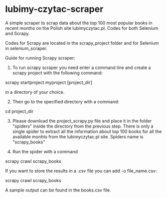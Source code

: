 # lubimy-czytac-scraper
A simple scraper to scrap data about the top 100 most popular books in recent months on the Polish site lubimyczytac.pl. Codes for both Selenium and Scrapy. 

Codes for Scrapy are located in the scrapy_project folder and for Selenium in selenium_scraper.


Guide for running Scrapy scraper:
1. To run scrapy scraper you need enter a command line and create a scrapy project with the following command:

scrapy startproject myproject [project_dir]

in a directory of your choice. 

2. Then go to the specified directory with a command:

cd project_dir

3. Please download the project_scrapy.py file and place it in the folder "spiders" inside the directory from the previous step. There is only a single spider to extract all the information about top 100 books for all the available monhts from the lubimyczytac.pl site. Spiders name is "scrapy_books"

4. Run the spider with a command 

scrapy crawl scrapy_books

If you want to store the results in a .csv file you can add -o file_name.csv:

scrapy crawl scrapy_books



A sample output can be found in the books.csv file.
